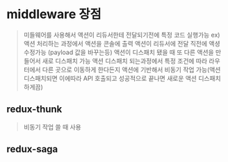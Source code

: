 # middleware 장점

>미들웨어를 사용해서 액션이 리듀서한테 전달되기전에 특정 코드 실행가능
ex) 액션 처리하는 과정에서 액션을 콘솔에 출력
액션이 리듀서에 전달 직전에 액셩 수정가능 (payload 값을 바꾸는등)
액션이 디스패치 됐을 때 또 다른 액션을 만들어서 새로 디스패치 가능
액션 디스패치 되는과정에서 특정 조건에 따라 라우터에서 다른 곳으로 이동하게 한다든지
액션에 기반해서 비동기 작업 가능(액션 디스패치되면 이에따라 API 호출되고 성공적으로 끝나면 새로운 액션 디스패치 하게끔)

## redux-thunk
> 비동기 작업 쓸 때 사용

## redux-saga
